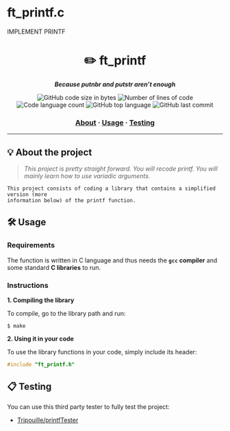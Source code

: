 # ft_printf.c
IMPLEMENT PRINTF 
<h1 align="center">
	✏️ ft_printf
</h1>

<p align="center">
	<b><i>Because putnbr and putstr aren’t enough</i></b><br>
</p>

<p align="center">
	<img alt="GitHub code size in bytes" src="https://img.shields.io/github/languages/code-size/surfi89/ft_printf?color=lightblue" />
	<img alt="Number of lines of code" src="https://img.shields.io/tokei/lines/github/surfi89/ft_printf?color=critical" />
	<img alt="Code language count" src="https://img.shields.io/github/languages/count/surfi89/ft_printf?color=yellow" />
	<img alt="GitHub top language" src="https://img.shields.io/github/languages/top/surfi89/ft_printf?color=blue" />
	<img alt="GitHub last commit" src="https://img.shields.io/github/last-commit/surfi89/ft_printf?color=green" />
</p>

<h3 align="center">
	<a href="#%EF%B8%8F-about">About</a>
	<span> · </span>
	<a href="#%EF%B8%8F-usage">Usage</a>
	<span> · </span>
	<a href="#-testing">Testing</a>
</h3>

---

## 💡 About the project

> _This project is pretty straight forward. You will recode printf. You will mainly learn how to use variadic arguments._

	This project consists of coding a library that contains a simplified version (more
	information below) of the printf function.

## 🛠️ Usage

### Requirements

The function is written in C language and thus needs the **`gcc` compiler** and some standard **C libraries** to run.

### Instructions

**1. Compiling the library**

To compile, go to the library path and run:

```shell
$ make
```

**2. Using it in your code**

To use the library functions in your code, simply include its header:

```C
#include "ft_printf.h"
```

## 📋 Testing

You can use this third party tester to fully test the project:

* [Tripouille/printfTester](https://github.com/Tripouille/printfTester)
